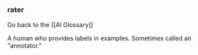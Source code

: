 ### rater

Go back to the [[AI Glossary]]


A human who provides labels in examples. Sometimes called an "annotator."

